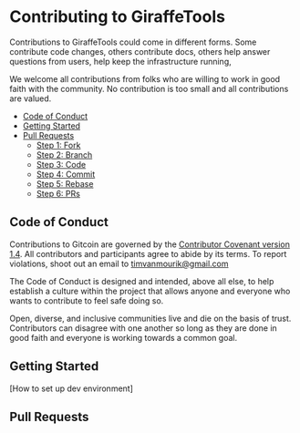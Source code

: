 # Contributing to GiraffeTools

Contributions to GiraffeTools could come in different forms. Some contribute code changes, others contribute docs, others help answer questions from users, help keep the infrastructure running,

We welcome all contributions from folks who are willing to work in good faith with the community. No contribution is too small and all contributions are valued.

* [Code of Conduct](#code-of-conduct)
* [Getting Started](#getting-started)
* [Pull Requests](#pull-requests)
  * [Step 1: Fork](#step-1-fork)
  * [Step 2: Branch](#step-2-branch)
  * [Step 3: Code](#step-3-code)
  * [Step 4: Commit](#step-4-commit)
  * [Step 5: Rebase](#step-5-rebase)
  * [Step 6: PRs](#step-6-prs)

## Code of Conduct

Contributions to Gitcoin are governed by the [Contributor Covenant version 1.4](https://www.contributor-covenant.org/version/1/4/code-of-conduct.html). All contributors and participants agree to abide by its terms. To report violations, shoot out an email to timvanmourik@gmail.com

The Code of Conduct is designed and intended, above all else, to help establish a culture within the project that allows anyone and everyone who wants to contribute to feel safe doing so.

Open, diverse, and inclusive communities live and die on the basis of trust. Contributors can disagree with one another so long as they are done in good faith and everyone is working towards a common goal.

## Getting Started
[How to set up dev environment]

## Pull Requests
